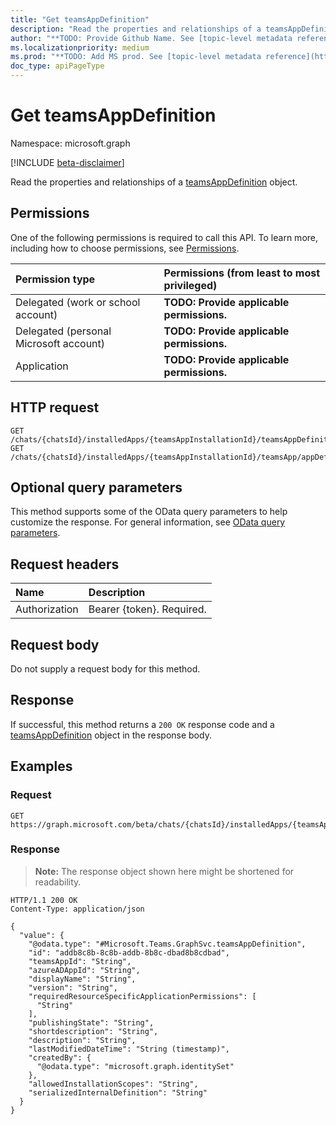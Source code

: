 ```yaml
---
title: "Get teamsAppDefinition"
description: "Read the properties and relationships of a teamsAppDefinition object."
author: "**TODO: Provide Github Name. See [topic-level metadata reference](https://msgo.azurewebsites.net/add/document/guidelines/metadata.html#topic-level-metadata)**"
ms.localizationpriority: medium
ms.prod: "**TODO: Add MS prod. See [topic-level metadata reference](https://msgo.azurewebsites.net/add/document/guidelines/metadata.html#topic-level-metadata)**"
doc_type: apiPageType
---
```


# Get teamsAppDefinition
Namespace: microsoft.graph

[!INCLUDE [beta-disclaimer](../../includes/beta-disclaimer.md)]

Read the properties and relationships of a [teamsAppDefinition](../resources/teamsappdefinition.md) object.

## Permissions
One of the following permissions is required to call this API. To learn more, including how to choose permissions, see [Permissions](/graph/permissions-reference).

|Permission type|Permissions (from least to most privileged)|
|:---|:---|
|Delegated (work or school account)|**TODO: Provide applicable permissions.**|
|Delegated (personal Microsoft account)|**TODO: Provide applicable permissions.**|
|Application|**TODO: Provide applicable permissions.**|

## HTTP request

<!-- {
  "blockType": "ignored"
}
-->
``` http
GET /chats/{chatsId}/installedApps/{teamsAppInstallationId}/teamsAppDefinition
GET /chats/{chatsId}/installedApps/{teamsAppInstallationId}/teamsApp/appDefinitions/{teamsAppDefinitionId}
```

## Optional query parameters
This method supports some of the OData query parameters to help customize the response. For general information, see [OData query parameters](/graph/query-parameters).

## Request headers
|Name|Description|
|:---|:---|
|Authorization|Bearer {token}. Required.|

## Request body
Do not supply a request body for this method.

## Response

If successful, this method returns a `200 OK` response code and a [teamsAppDefinition](../resources/teamsappdefinition.md) object in the response body.

## Examples

### Request
<!-- {
  "blockType": "request",
  "name": "get_teamsappdefinition"
}
-->
``` http
GET https://graph.microsoft.com/beta/chats/{chatsId}/installedApps/{teamsAppInstallationId}/teamsAppDefinition
```


### Response
>**Note:** The response object shown here might be shortened for readability.
<!-- {
  "blockType": "response",
  "truncated": true,
  "@odata.type": "Microsoft.Teams.GraphSvc.teamsAppDefinition"
}
-->
``` http
HTTP/1.1 200 OK
Content-Type: application/json

{
  "value": {
    "@odata.type": "#Microsoft.Teams.GraphSvc.teamsAppDefinition",
    "id": "addb8c8b-8c8b-addb-8b8c-dbad8b8cdbad",
    "teamsAppId": "String",
    "azureADAppId": "String",
    "displayName": "String",
    "version": "String",
    "requiredResourceSpecificApplicationPermissions": [
      "String"
    ],
    "publishingState": "String",
    "shortdescription": "String",
    "description": "String",
    "lastModifiedDateTime": "String (timestamp)",
    "createdBy": {
      "@odata.type": "microsoft.graph.identitySet"
    },
    "allowedInstallationScopes": "String",
    "serializedInternalDefinition": "String"
  }
}
```

